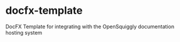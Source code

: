 # docfx-template
DocFX  Template for integrating with the OpenSquiggly documentation hosting system
